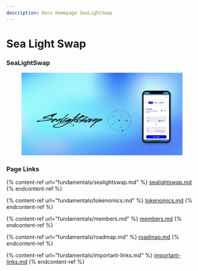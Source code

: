 ```yaml
---
description: Docs Homepage SeaLightSwap
---
```


# Sea Light Swap

### SeaLightSwap

<figure><img src=".gitbook/assets/Senza Titolo 3.jpg" alt=""><figcaption></figcaption></figure>

### Page Links

{% content-ref url="fundamentals/sealightswap.md" %}
[sealightswap.md](fundamentals/sealightswap.md)
{% endcontent-ref %}

{% content-ref url="fundamentals/tokenomics.md" %}
[tokenomics.md](fundamentals/tokenomics.md)
{% endcontent-ref %}

{% content-ref url="fundamentals/members.md" %}
[members.md](fundamentals/members.md)
{% endcontent-ref %}

{% content-ref url="fundamentals/roadmap.md" %}
[roadmap.md](fundamentals/roadmap.md)
{% endcontent-ref %}

{% content-ref url="fundamentals/important-links.md" %}
[important-links.md](fundamentals/important-links.md)
{% endcontent-ref %}
